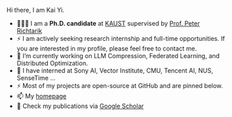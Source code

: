 Hi there, I am Kai Yi.

- 👨🏼‍💻 I am a **Ph.D. candidate** at [KAUST](https://kaust.edu.sa/en) supervised by [Prof. Peter Richtarik](https://richtarik.org/)
- ⚡ I am actively seeking research internship and full-time opportunities. If you are interested in my profile, please feel free to contact me.
- 🔭 I’m currently working on LLM Compression, Federated Learning, and Distributed Optimization. 
- 🌱 I have interned at Sony AI, Vector Institute, CMU, Tencent AI, NUS, SenseTime ...
- ⚡ Most of my projects are open-source at GitHub and are pinned below.
- 📫 My [homepage](https://kaiyi.me/)
- :book: Check my publications via [Google Scholar](https://scholar.google.com/citations?user=r08j39wAAAAJ)





